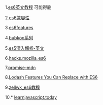 
1.[es6英文教程](https://www.tutorialspoint.com/es6/es6_syntax.htm) 可能得删

2.[es6兼容性](https://kangax.github.io/compat-table/es6/)

3.[es6features](https://github.com/lukehoban/es6features)

4.[bubkoo系列](http://bubkoo.com/2015/11/18/es6-in-depth-generators-continued/)

5.[es5深入解析-英文](http://dmitrysoshnikov.com/)

6.[hacks.mozilla_es6](https://hacks.mozilla.org/2015/05/es6-in-depth-generators/)

7.[promise-mdn](https://developer.mozilla.org/en-US/docs/Web/JavaScript/Reference/Global_Objects/Promise)

8.[Lodash Features You Can Replace with ES6](https://www.sitepoint.com/lodash-features-replace-es6/)

9.[zellwk_es6教程](https://zellwk.com/blog/es6/)

10.* [learnjavascript.today](https://learnjavascript.today/)


